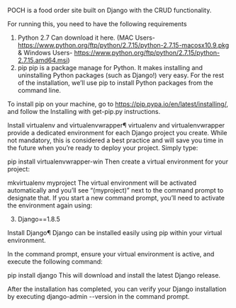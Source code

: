 
POCH is a food order site built on Django with the CRUD functionality.


For running this, you need to have the following requirements
1. Python 2.7
Can download it here.
(MAC Users-https://www.python.org/ftp/python/2.7.15/python-2.7.15-macosx10.9.pkg & 
Windows Users- https://www.python.org/ftp/python/2.7.15/python-2.7.15.amd64.msi)
2. pip
pip is a package manage for Python. It makes installing and uninstalling Python packages (such as Django!) very easy. 
For the rest of the installation, we’ll use pip to install Python packages from the command line.

To install pip on your machine, go to https://pip.pypa.io/en/latest/installing/, and follow the Installing with get-pip.py instructions.

Install virtualenv and virtualenvwrapper¶
virtualenv and virtualenvwrapper provide a dedicated environment for each Django project you create. While not mandatory,
this is considered a best practice and will save you time in the future when you’re ready to deploy your project. Simply type:

pip install virtualenvwrapper-win
Then create a virtual environment for your project:

mkvirtualenv myproject
The virtual environment will be activated automatically and you’ll see “(myproject)” next to the command prompt to designate that. 
If you start a new command prompt, you’ll need to activate the environment again using:

3. Django==1.8.5

Install Django¶
Django can be installed easily using pip within your virtual environment.

In the command prompt, ensure your virtual environment is active, and execute the following command:

pip install django
This will download and install the latest Django release.

After the installation has completed, you can verify your Django installation by executing django-admin --version in the command prompt.
